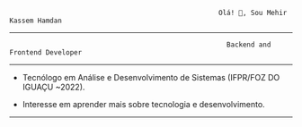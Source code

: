                                                         Olá! 👋, Sou Mehir Kassem Hamdan

-------------------------------------------------------------------------------------------------------------------------------------------------------------------------

                                                          Backend and Frontend Developer
                                                          
-------------------------------------------------------------------------------------------------------------------------------------------------------------------------

* Tecnólogo em Análise e Desenvolvimento de Sistemas (IFPR/FOZ DO IGUAÇU ~2022).

* Interesse em aprender mais sobre tecnologia e desenvolvimento.

-------------------------------------------------------------------------------------------------------------------------------------------------------------------------
